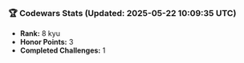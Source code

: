 ### 🏆 Codewars Stats (Updated: 2025-05-22 10:09:35 UTC)

- **Rank:** 8 kyu
- **Honor Points:** 3
- **Completed Challenges:** 1
